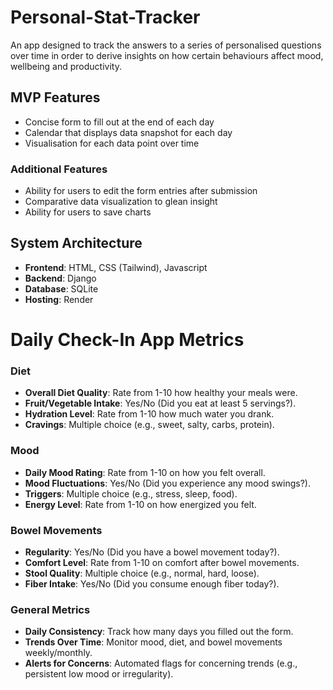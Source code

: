 # Personal-Stat-Tracker
An app designed to track the answers to a series of personalised questions over time in order to derive insights on how certain behaviours affect mood, wellbeing and productivity.

## MVP Features
* Concise form to fill out at the end of each day
* Calendar that displays data snapshot for each day
* Visualisation for each data point over time

### Additional Features
* Ability for users to edit the form entries after submission 
* Comparative data visualization to glean insight
* Ability for users to save charts

## System Architecture
* __Frontend__: HTML, CSS (Tailwind), Javascript
* __Backend__: Django
* __Database__: SQLite
* __Hosting__: Render


# Daily Check-In App Metrics

### Diet
- **Overall Diet Quality**: Rate from 1-10 how healthy your meals were.
- **Fruit/Vegetable Intake**: Yes/No (Did you eat at least 5 servings?).
- **Hydration Level**: Rate from 1-10 how much water you drank.
- **Cravings**: Multiple choice (e.g., sweet, salty, carbs, protein).

### Mood
- **Daily Mood Rating**: Rate from 1-10 on how you felt overall.
- **Mood Fluctuations**: Yes/No (Did you experience any mood swings?).
- **Triggers**: Multiple choice (e.g., stress, sleep, food).
- **Energy Level**: Rate from 1-10 on how energized you felt.

### Bowel Movements
- **Regularity**: Yes/No (Did you have a bowel movement today?).
- **Comfort Level**: Rate from 1-10 on comfort after bowel movements.
- **Stool Quality**: Multiple choice (e.g., normal, hard, loose).
- **Fiber Intake**: Yes/No (Did you consume enough fiber today?).

### General Metrics
- **Daily Consistency**: Track how many days you filled out the form.
- **Trends Over Time**: Monitor mood, diet, and bowel movements weekly/monthly.
- **Alerts for Concerns**: Automated flags for concerning trends (e.g., persistent low mood or irregularity).
